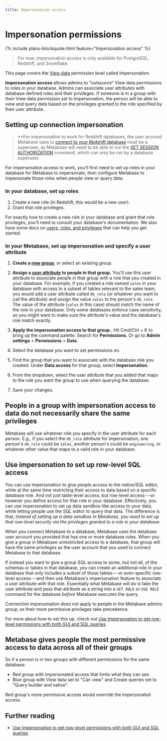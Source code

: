 ```yaml
---
title: Impersonation access
---
```


# Impersonation permissions

{% include plans-blockquote.html feature="Impersonation access" %}

> For now, impersonation access is only available for PostgreSQL, Redshift, and Snowflake.

This page covers the [View data](./data.md#view-data-permissions) permission level called Impersonation.

**Impersonation access** allows admins to "outsource" View data permissions to roles in your database. Admins can associate user attributes with database-defined roles and their privileges. If someone is in a group with their View data permission set to Impersonation, the person will be able to view and query data based on the privileges granted to the role specified by their user attribute.

## Setting up connection impersonation

> **For impersonation to work for Redshift databases, the user account Metabase uses to [connect to your Redshift database](../databases/connections/redshift.md) must be a superuser, as Metabase will need to be able to run the [SET SESSION AUTHORIZATION](https://docs.aws.amazon.com/redshift/latest/dg/r_SET_SESSION_AUTHORIZATION) command, which can only be run by a database superuser.

For impersonation access to work, you'll first need to set up roles in your database for Metabase to impersonate, then configure Metabase to impersonate those roles when people view or query data.

### In your database, set up roles

1. Create a new role (in Redshift, this would be a new user).
2. Grant that role privileges.

For exactly how to create a new role in your database and grant that role privileges, you'll need to consult your database's documentation. We also have some docs on [users, roles, and privileges](../databases/users-roles-privileges.md) that can help you get started.

### In your Metabase, set up impersonation and specify a user attribute

1. **Create a [new group](../people-and-groups/managing.md#groups)**, or select an existing group.

2. **Assign a [user attribute](../people-and-groups/managing.md#adding-a-user-attribute) to people in that group.** You'll use this user attribute to associate people in that group with a role that you created in your database. For example, if you created a role named `sales` in your database with access to a subset of tables relevant to the sales team, you would add a user attribute called `db_role` (or whatever you want to call the attribute) and assign the value `sales` to the person's `db_role`. The value of the attribute (`sales` in this case) should match the name of the role in your database. Only some databases enforce case sensitivity, so you might want to make sure the attribute's value and the database's role match exactly.

3. **Apply the impersonation access to that group.**. Hit Cmd/Ctrl + K to bring up the command palette. Search for **Permissions**. Or go to **Admin settings** > **Permissions** > **Data**.

4. Select the database you want to set permissions on.

5. Find the group that you want to associate with the database role you created. Under **Data access** for that group, select **Impersonation**.

6. From the dropdown, select the user attribute that you added that maps to the role you want the group to use when querying the database.

7. Save your changes.

## People in a group with impersonation access to data do not necessarily share the same privileges

Metabase will use whatever role you specify in the user attribute for each person. E.g., if you select the `db_role` attribute for impersonation, one person's `db_role` could be `sales`, another person's could be `engineering`, or whatever other value that maps to a valid role in your database.

## Use impersonation to set up row-level SQL access

You can use impersonation to give people access to the native/SQL editor, while at the same time restricting their access to data based on a specific database role. And not just table-level access, but row-level access---or however you define access for that role in your database. Effectively, you can use impersonation to set up data sandbox-like access to your data, while letting people use the SQL editor to query that data. The difference is that, _instead of setting up a data sandbox in Metabase, you need to set up that row-level security via the privileges granted to a role in your database._

When you connect Metabase to a database, Metabase uses the database user account you provided that has one or more database roles. When you give a group in Metabase unrestricted access to a database, that group will have the same privileges as the user account that you used to connect Metabase to that database.

If instead you want to give a group SQL access to some, but not all, of the schemas or tables in that database, you can create an additional role in your database that only includes a subset of those tables---or even specific row-level access---and then use Metabase's impersonation feature to associate a user attribute with that role. Essentially what Metabase will do is take the user attribute and pass that attribute as a string into a `SET ROLE` or `USE ROLE` command for the database _before_ Metabase executes the query.

Connection impersonation does not apply to people in the Metabase admins group, as their more permissive privileges take precedence.

For more about how to set this up, check out [Use Impersonation to get row-level permissions with both GUI and SQL queries](https://www.metabase.com/learn/permissions/impersonation).

## Metabase gives people the most permissive access to data across all of their groups

So if a person is in two groups with different permissions for the same database:

- Red group with impersonated access that limits what they can see.
- Blue group with View data set to "Can view" and Create queries set to "Query builder and native".

Red group's more permissive access would override the impersonated access.

## Further reading

- [Use Impersonation to get row-level permissions with both GUI and SQL queries](https://www.metabase.com/learn/permissions/impersonation)
